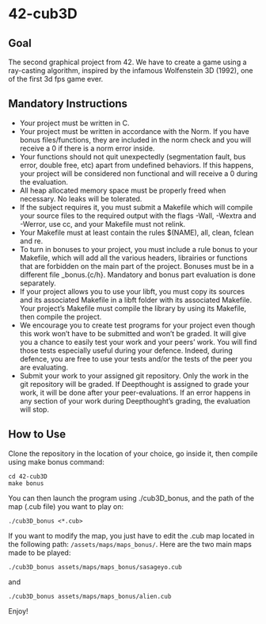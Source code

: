 # 42-cub3D

## Goal
The second graphical project from 42. We have to create a game using a ray-casting algorithm, inspired by the infamous Wolfenstein 3D (1992), one of the first 3d fps game ever.

## Mandatory Instructions
- Your project must be written in C.
- Your project must be written in accordance with the Norm. If you have bonus
files/functions, they are included in the norm check and you will receive a 0 if there
is a norm error inside.
- Your functions should not quit unexpectedly (segmentation fault, bus error, double
free, etc) apart from undefined behaviors. If this happens, your project will be
considered non functional and will receive a 0 during the evaluation.
- All heap allocated memory space must be properly freed when necessary. No leaks
will be tolerated.
- If the subject requires it, you must submit a Makefile which will compile your
source files to the required output with the flags -Wall, -Wextra and -Werror, use
cc, and your Makefile must not relink.
- Your Makefile must at least contain the rules $(NAME), all, clean, fclean and
re.
- To turn in bonuses to your project, you must include a rule bonus to your Makefile,
which will add all the various headers, librairies or functions that are forbidden on
the main part of the project. Bonuses must be in a different file _bonus.{c/h}.
Mandatory and bonus part evaluation is done separately.
- If your project allows you to use your libft, you must copy its sources and its
associated Makefile in a libft folder with its associated Makefile. Your project’s
Makefile must compile the library by using its Makefile, then compile the project.
- We encourage you to create test programs for your project even though this work
won’t have to be submitted and won’t be graded. It will give you a chance
to easily test your work and your peers’ work. You will find those tests especially
useful during your defence. Indeed, during defence, you are free to use your tests
and/or the tests of the peer you are evaluating.
- Submit your work to your assigned git repository. Only the work in the git repository will be graded. If Deepthought is assigned to grade your work, it will be done
after your peer-evaluations. If an error happens in any section of your work during
Deepthought’s grading, the evaluation will stop.

## How to Use
Clone the repository in the location of your choice, go inside it, then compile using make bonus command:
```
cd 42-cub3D
make bonus
```
You can then launch the program using ./cub3D_bonus, and the path of the map (.cub file) you want to play on:
```
./cub3D_bonus <*.cub>
```
If you want to modify the map, you just have to edit the .cub map located in the following path: ```/assets/maps/maps_bonus/```. Here are the two main maps made to be played:
```
./cub3D_bonus assets/maps/maps_bonus/sasageyo.cub 
```
and
```
./cub3D_bonus assets/maps/maps_bonus/alien.cub  
```

Enjoy!
